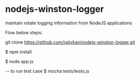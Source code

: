 nodejs-winston-logger
=====================

maintain rotate logging information from NodeJS applications

Flow below steps:

git clone https://github.com/rajivkan/nodejs-winston-logger.git

$ npm install

$ node app.js


-- to run test case
$ mocha tests/tests.js
